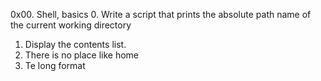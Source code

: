 0x00. Shell, basics
0. Write a script that prints the absolute path name of the current working directory
1. Display the contents list.
2. There is no place like home
3. Te long format
